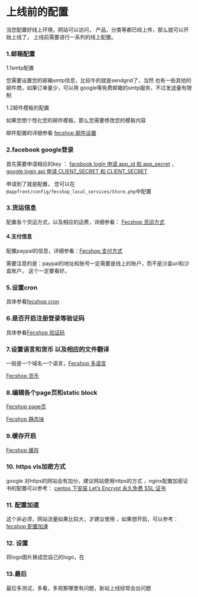 上线前的配置
============


当您配置好线上环境，网站可以访问，
产品，分类等都已经上传，那么就可以开始上线了，
上线前需要进行一系列的线上配置。

### 1.邮箱配置

1.1smtp配置

您需要设置您的邮箱smtp信息，比较牛的就是sendgrid了，当然
也有一些其他的邮件商，如果订单量少，可以用
google等免费邮箱的smtp服务，不过发送量有限制

1.2邮件模板的配置

如果您想个性化您的邮件模板，那么您需要修改您的模板内容

邮件配置的详细参看 [fecshop 邮件设置](http://www.fecshop.com/doc/fecshop-guide/instructions/cn-1.0/guide-fecshop_email.html)


### 2.facebook google登录

首先需要申请相应的key ：
[facebook login 申请 app_id 和 app_secret](http://blog.csdn.net/terry_water/article/details/55095721)
，
[google login api 申请 CLIENT_SECRET 和 CLIENT_SECRET ](http://blog.csdn.net/terry_water/article/details/55095209)

申请到了就是配置，
您可以在`@appfront/config/fecshop_local_services/Store.php`中配置
 
### 3.货运信息

配置各个货运方式，以及相应的运费，详细参看：
[Fecshop 货运方式](http://www.fecshop.com/doc/fecshop-guide/instructions/cn-1.0/guide-fecshop_shipping_method.html)

#### 4.支付信息

配置paypal的信息，详细参看：[Fecshop 支付方式](http://www.fecshop.com/doc/fecshop-guide/instructions/cn-1.0/guide-fecshop_payment_method.html)

需要注意的是：paypal的地址和账号一定需要是线上的账户，而不是沙盒url和沙盒账户，
这个一定要看好。


### 5.设置cron 

具体参看[fecshop cron](http://www.fecshop.com/doc/fecshop-guide/instructions/cn-1.0/guide-fecshop_cron_script.html)

### 6.是否开启注册登录等验证码

具体参看[Fecshop 验证码](http://www.fecshop.com/doc/fecshop-guide/instructions/cn-1.0/guide-fecshop_yzm.html)

### 7.设置语言和货币 以及相应的文件翻译

一般是一个域名一个语言，[Fecshop 多语言](http://www.fecshop.com/doc/fecshop-guide/instructions/cn-1.0/guide-fecshop_mutil_lang.html)

[Fecshop 货币](http://www.fecshop.com/doc/fecshop-guide/instructions/cn-1.0/guide-fecshop_currency.html)



### 8.编辑各个page页和static block

[Fecshop page页](http://www.fecshop.com/doc/fecshop-guide/instructions/cn-1.0/guide-fecshop_page.html)

[Fecshop 静态块](http://www.fecshop.com/doc/fecshop-guide/instructions/cn-1.0/guide-fecshop_static_block.html)

### 9.缓存开启

[Fecshop 缓存](http://www.fecshop.com/doc/fecshop-guide/instructions/cn-1.0/guide-fecshop_cache.html)

### 10. https  vls加密方式

google 对https的网站会有加分，建议网站使用https的方式
，nginx配置加密证书的配置可以参考：
[centos 下安装 Let’s Encrypt 永久免费 SSL 证书](http://www.fancyecommerce.com/2017/04/07/centos-%e4%b8%8b%e5%ae%89%e8%a3%85-lets-encrypt-%e6%b0%b8%e4%b9%85%e5%85%8d%e8%b4%b9-ssl-%e8%af%81%e4%b9%a6/)

### 11. 配置加速

这个非必须，网站流量如果比较大，才建议使用
，如果想开启，可以参考：[fecshop 配置加速](http://www.fecshop.com/doc/fecshop-guide/instructions/cn-1.0/guide-fecshop_config_speed.html)


### 12. 设置

将logo图片换成您自己的logo，在



### 13.最后

最后多测试，多看，多观察哪里有问题，新站上线经常会出问题




















